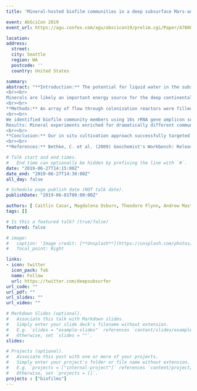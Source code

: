 ```yaml
---
title: 'Mineral-hosted biofilm communities in a deep subsurface Mars-analog system: The Deep Mine Microbial Observatory, SD, USA'

event: AbSciCon 2019
event_url: https://agu.confex.com/agu/abscicon19/prelim.cgi/Paper/478081

location: 
address:
  street: 
  city: Seattle
  region: WA
  postcode: ''
  country: United States

summary: 
abstract: "**Introduction:** The potential for liquid water in the subsurface of Mars supports the possibility of an active deep subsurface biosphere. Given that the majority of prokaryotic life on Earth may exist in deep subsurface biofilms (Flemming and Wuertz, 2019), it is critical to understand the ecology of these communities to inform the search for life on Mars. 
<br><br>
Minerals are likely an important energy source for the deep continental biosphere in which oxygen and organic carbon are limited. However, microbe-mineral interactions in these environments are not well understood in part due to sampling challenges. The Deep Mine Microbial Observatory (DeMMO) in Lead, South Dakota, offers a unique portal to the deep biosphere, providing access to fracture fluids that host microbial life to a depth of 4,850 ft (1478 m) (Osburn et al. 2017). This iron-rich Mars analog system consists of a diversity of minerals that may support microbial metabolisms. Biofilm formation on fracture surfaces may facilitate these  metabolisms by allowing close contact between cells and minerals that is often required by microbes for extracellular electron transport (EET) (Shi et al. 2016). Here, we describe in situ cultivation experiments with minerals targeting mineral-hosted deep subsurface biofilm communities. 
<br><br>
**Methods:** An array of flow through colonization reactors were filled with minerals representative of DeMMO lithology (pyrite, hematite, magnetite, siderite, pyrolusite, muscovite, gypsum, and calcite) or inert control substrates (glass beads, glass wool, and sand). Reactors were connected to borehole outflows at three sites located at depths of 800, 2,000, and 4,850 ft for 2-8 months to allow for colonization by biofilm communities prior to harvesting. 
<br><br>
We identified biofilm community members using 16s rRNA gene amplicon sequencing. Sequences were binned into operational taxonomic units and assigned taxonomy with QIIME (Caporaso et al. 2010) and the SILVA132 taxonomy reference database (Quast et al. 2012). We used scanning electron microscopy to document biofilm cell morphologies and estimate cell densities on polished mineral chips and glass slide controls. We interpret biofilm community composition and colonization patterns on each substrate in the context of thermodynamic models of metabolic reactions.  Models were generated from DeMMO geochemical data using SPECE8  (Bethke et al. 2009) and CHNOSZ (Dick 2008).
Results: Mineral experiments enriched for dramatically different communities than fluids and from inert control substrates, suggesting that members of the biofilms may be using minerals as both a surface for attachment and a metabolic energy source. Specifically, experiments with pyrolusite (MnO2) yielded the highest cell densities of all minerals types and enriched for members of the Desulfobulbaceae and Thermodesulfovibrionia. Further, sheath-like structures were observed on the pyrolusite which may play a role in EET. These results align with thermodynamic models of DeMMO metabolisms, which suggest that pyrolusite is a highly favorable electron acceptor, especially when coupled to the oxidation of elemental sulfur or hydrogen. Further, our community data suggest the attached vs. suspended lifestyles of several candidate divisions, including Latescibacteria (WS3) and Omnitrophica (OP3) which appear to be important members of the biofilm and fluid communities, respectively.
<br><br>
**Conclusion:** Our in situ cultivation approach successfully targeted the growth of deep subsurface biofilm communities, offering insight into the metabolic and biomass potential of the terrestrial deep biosphere across a broad range of depths and geochemical conditions. Additionally, our results shed light on the lifestyles of candidate phyla that comprise microbial dark matter in the deep biosphere. We are working to further characterize DeMMO biofilm metabolisms and the potential for EET through laboratory-based cultivation experiments, CARD-FISH probing, and atomic force microscopy. Our findings underscore the potential for a mineral-hosted deep subsurface biosphere on Mars. 
<br><br>
**References:** Bethke, C. et al. (2009) Geochemist's Workbench: Release 8.0 GWB Essentials Guide. Caporaso, J. G. et al. (2010) Nat. Methods, 7. Dick, J. M. (2008), Geochemical Transactions, 9. Flemming, H. C. and Wuertz, S. (2019) Nat. Rev. Microbio., 1. Osburn, M. R. et al. (2017) AbSciCon, Abstract#3205. "

# Talk start and end times.
#   End time can optionally be hidden by prefixing the line with `#`.
date: "2019-06-27T14:15:00Z"
date_end: "2019-06-27T14:30:00Z"
all_day: false

# Schedule page publish date (NOT talk date).
publishDate: "2019-06-01T00:00:00Z"

authors: [ Caitlin Casar, Magdalena Osburn, Theodore Flynn, Andrew Masterson, Brittany Kruger]
tags: []

# Is this a featured talk? (true/false)
featured: false

# image:
#   caption: 'Image credit: [**Unsplash**](https://unsplash.com/photos/bzdhc5b3Bxs)'
#   focal_point: Right

links:
- icon: twitter
  icon_pack: fab
  name: Follow
  url: https://twitter.com/deepsubsurfer
url_code: ""
url_pdf: ""
url_slides: ""
url_video: ""

# Markdown Slides (optional).
#   Associate this talk with Markdown slides.
#   Simply enter your slide deck's filename without extension.
#   E.g. `slides = "example-slides"` references `content/slides/example-slides.md`.
#   Otherwise, set `slides = ""`.
slides: 

# Projects (optional).
#   Associate this post with one or more of your projects.
#   Simply enter your project's folder or file name without extension.
#   E.g. `projects = ["internal-project"]` references `content/project/deep-learning/index.md`.
#   Otherwise, set `projects = []`.
projects : ["biofilms"]
---
```


